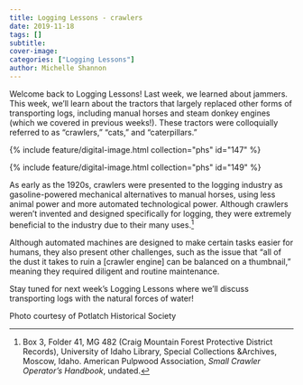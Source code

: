 ```yaml
---
title: Logging Lessons - crawlers
date: 2019-11-18
tags: []
subtitle: 
cover-image: 
categories: ["Logging Lessons"]
author: Michelle Shannon
---
```


Welcome back to Logging Lessons! Last week, we learned
about jammers. This week, we’ll learn about the tractors that largely replaced
other forms of transporting logs, including manual horses and steam donkey
engines (which we covered in previous weeks!). These tractors were colloquially
referred to as “crawlers,” “cats,” and “caterpillars.”

{% include feature/digital-image.html collection="phs" id="147" %}

{% include feature/digital-image.html collection="phs" id="149" %}

As early as the 1920s, crawlers were presented to the
logging industry as gasoline-powered mechanical alternatives to manual horses,
using less animal power and more automated technological power. Although
crawlers weren’t invented and designed specifically for logging, they were
extremely beneficial to the industry due to their many uses.[^1]

Although automated machines are designed to make certain
tasks easier for humans, they also present other challenges, such as the issue
that “all of the dust it takes to ruin a [crawler engine] can be balanced on a
thumbnail,” meaning they required diligent and routine maintenance.

Stay tuned for next week’s Logging Lessons where we’ll discuss transporting logs with the natural forces of water!

Photo courtesy of Potlatch Historical Society

[^1]: Box 3, Folder 41, MG 482 (Craig Mountain Forest Protective District Records), University of Idaho Library, Special Collections &Archives, Moscow, Idaho. American Pulpwood Association, *Small Crawler Operator’s Handbook*, undated.
